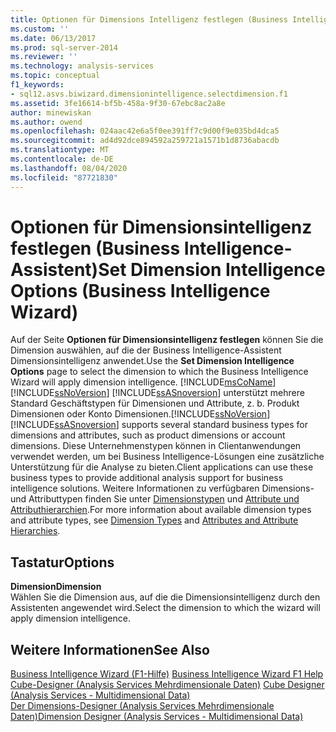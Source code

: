 ```yaml
---
title: Optionen für Dimensions Intelligenz festlegen (Business Intelligence-Assistent) | Microsoft-Dokumentation
ms.custom: ''
ms.date: 06/13/2017
ms.prod: sql-server-2014
ms.reviewer: ''
ms.technology: analysis-services
ms.topic: conceptual
f1_keywords:
- sql12.asvs.biwizard.dimensionintelligence.selectdimension.f1
ms.assetid: 3fe16614-bf5b-458a-9f30-67ebc8ac2a8e
author: minewiskan
ms.author: owend
ms.openlocfilehash: 024aac42e6a5f0ee391ff7c9d00f9e035bd4dca5
ms.sourcegitcommit: ad4d92dce894592a259721a1571b1d8736abacdb
ms.translationtype: MT
ms.contentlocale: de-DE
ms.lasthandoff: 08/04/2020
ms.locfileid: "87721830"
---
```

# <a name="set-dimension-intelligence-options-business-intelligence-wizard"></a><span data-ttu-id="0ae8d-102">Optionen für Dimensionsintelligenz festlegen (Business Intelligence-Assistent)</span><span class="sxs-lookup"><span data-stu-id="0ae8d-102">Set Dimension Intelligence Options (Business Intelligence Wizard)</span></span>
  <span data-ttu-id="0ae8d-103">Auf der Seite **Optionen für Dimensionsintelligenz festlegen** können Sie die Dimension auswählen, auf die der Business Intelligence-Assistent Dimensionsintelligenz anwendet.</span><span class="sxs-lookup"><span data-stu-id="0ae8d-103">Use the **Set Dimension Intelligence Options** page to select the dimension to which the Business Intelligence Wizard will apply dimension intelligence.</span></span> [!INCLUDE[msCoName](../includes/msconame-md.md)]<span data-ttu-id="0ae8d-104">[!INCLUDE[ssNoVersion](../includes/ssnoversion-md.md)] [!INCLUDE[ssASnoversion](../includes/ssasnoversion-md.md)] unterstützt mehrere Standard Geschäftstypen für Dimensionen und Attribute, z. b. Produkt Dimensionen oder Konto Dimensionen.</span><span class="sxs-lookup"><span data-stu-id="0ae8d-104">[!INCLUDE[ssNoVersion](../includes/ssnoversion-md.md)] [!INCLUDE[ssASnoversion](../includes/ssasnoversion-md.md)] supports several standard business types for dimensions and attributes, such as product dimensions or account dimensions.</span></span> <span data-ttu-id="0ae8d-105">Diese Unternehmenstypen können in Clientanwendungen verwendet werden, um bei Business Intelligence-Lösungen eine zusätzliche Unterstützung für die Analyse zu bieten.</span><span class="sxs-lookup"><span data-stu-id="0ae8d-105">Client applications can use these business types to provide additional analysis support for business intelligence solutions.</span></span> <span data-ttu-id="0ae8d-106">Weitere Informationen zu verfügbaren Dimensions- und Attributtypen finden Sie unter [Dimensionstypen](multidimensional-models-olap-logical-dimension-objects/database-dimension-properties-types.md) und [Attribute und Attributhierarchien](multidimensional-models-olap-logical-dimension-objects/attributes-and-attribute-hierarchies.md).</span><span class="sxs-lookup"><span data-stu-id="0ae8d-106">For more information about available dimension types and attribute types, see [Dimension Types](multidimensional-models-olap-logical-dimension-objects/database-dimension-properties-types.md) and [Attributes and Attribute Hierarchies](multidimensional-models-olap-logical-dimension-objects/attributes-and-attribute-hierarchies.md).</span></span>  
  
## <a name="options"></a><span data-ttu-id="0ae8d-107">Tastatur</span><span class="sxs-lookup"><span data-stu-id="0ae8d-107">Options</span></span>  
 <span data-ttu-id="0ae8d-108">**Dimension**</span><span class="sxs-lookup"><span data-stu-id="0ae8d-108">**Dimension**</span></span>  
 <span data-ttu-id="0ae8d-109">Wählen Sie die Dimension aus, auf die die Dimensionsintelligenz durch den Assistenten angewendet wird.</span><span class="sxs-lookup"><span data-stu-id="0ae8d-109">Select the dimension to which the wizard will apply dimension intelligence.</span></span>  
  
## <a name="see-also"></a><span data-ttu-id="0ae8d-110">Weitere Informationen</span><span class="sxs-lookup"><span data-stu-id="0ae8d-110">See Also</span></span>  
 <span data-ttu-id="0ae8d-111">[Business Intelligence Wizard (F1-Hilfe)](business-intelligence-wizard-f1-help.md) </span><span class="sxs-lookup"><span data-stu-id="0ae8d-111">[Business Intelligence Wizard F1 Help](business-intelligence-wizard-f1-help.md) </span></span>  
 <span data-ttu-id="0ae8d-112">[Cube-Designer &#40;Analysis Services Mehrdimensionale Daten&#41;](cube-designer-analysis-services-multidimensional-data.md) </span><span class="sxs-lookup"><span data-stu-id="0ae8d-112">[Cube Designer &#40;Analysis Services - Multidimensional Data&#41;](cube-designer-analysis-services-multidimensional-data.md) </span></span>  
 [<span data-ttu-id="0ae8d-113">Der Dimensions-Designer &#40;Analysis Services Mehrdimensionale Daten&#41;</span><span class="sxs-lookup"><span data-stu-id="0ae8d-113">Dimension Designer &#40;Analysis Services - Multidimensional Data&#41;</span></span>](dimension-designer-analysis-services-multidimensional-data.md)  
  
  
